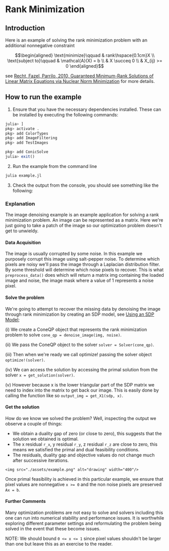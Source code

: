 # Rank Minimization

## Introduction

Here is an example of solving the rank minimization problem with an additional nonnegative constraint
```math
\begin{aligned}
\text{minimize}\qquad &
rank\hspace{0.1cm}X \\
\text{subject to}\qquad &
\mathcal{A}(X) = b \\
& X \succeq 0 \\
& X_{ij} >= 0
\end{aligned}
```
see [Recht, Fazel, Parrilo, 2010, Guaranteed Minimum-Rank Solutions of Linear Matrix Equations via Nuclear Norm Minimization](https://www.mit.edu/~parrilo/pubs/files/RechtFazelParrilo-GuaranteedMinimumRankSolutionsOfLinearMatrixEquationsViaNuclearNormMinimization-SIAM.pdf) for more details.

## How to run the example

1. Ensure that you have the necessary dependencies installed. These can be installed by executing the following commands:
```julia
julia> ]
pkg> activate .
pkg> add ColorTypes
pkg> add ImageFiltering
pkg> add TestImages

pkg> add ConicSolve
julia> exit()
```

2. Run the example from the command line
```bash
julia example.jl
```

3. Check the output from the console, you should see something like the following:

### Explanation

The image denoising example is an example application for solving a rank minimization problem. An image can be represented as a matrix. Here we're just going to take a patch of the image so our optimization problem doesn't get to unwieldy.

#### Data Acquisition
The image is usually corrupted by some noise. In this example we purposely corrupt this image using salt-pepper noise. To determine which pixels are noisy we'll pass the image through a Laplacian distribution filter. By some threshold will determine which noise pixels to recover. This is what `preprocess_data()` does which will return a matrix img containing the loaded image and noise, the image mask where a value of 1 represents a noise pixel.

#### Solve the problem
We're going to attempt to recover the missing data by denoising the image through rank minimization by creating an SDP model, see [Using an SDP Model](../index.md);

(i) We create a ConeQP object that represents the rank minimization problem to solve `cone_qp = denoise_image(img, noise)`.

(ii) We pass the ConeQP object to the solver `solver = Solver(cone_qp)`.

(iii) Then when we're ready we call optimize! passing the solver object `optimize!(solver)`.

(iv) We can access the solution by accessing the primal solution from the solver `x = get_solution(solver)`.

(v) However because x is the lower triangular part of the SDP matrix we need to index into the matrix to get back our image. This is easily done by calling the function like so `output_img = get_X1(sdp, x)`.

#### Get the solution
How do we know we solved the problem? Well, inspecting the output we observe a couple of things:
- We obtain a duality gap of zero (or close to zero), this suggests that the solution we obtained is optimal.
- The x residual ``r_x``, y residual ``r_y``, z residual ``r_z`` are close to zero, this means we satisfied the primal and dual feasibility conditions.
- The residuals, duality gap and objective values do not change much after successive iterations.
```@raw html
<img src="./assets/example.png" alt="drawing" width="400"/>
```

Once primal feasibility is achieved in this particular example, we ensure that pixel values are nonnegative ``x >= 0`` and the non noise pixels are preserved ``Ax = b``.

#### Further Comments
Many optimization problems are not easy to solve and solvers including this one can run into numerical stability and performance issues. It is worthwhile exploring different parameter settings and reformulating the problem being solved in the event that these become issues.

NOTE: We should bound ``0 <= x <= 1`` since pixel values shouldn't be larger than one but leave this as an exercise to the reader.